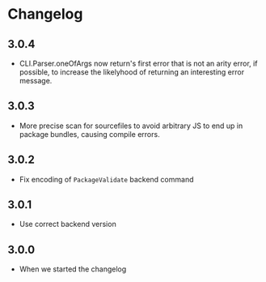 # Changelog


## 3.0.4

* CLI.Parser.oneOfArgs now return's first error that is not an arity error, if possible, to
increase the likelyhood of returning an interesting error message.

## 3.0.3

* More precise scan for sourcefiles to avoid arbitrary JS to end up in package bundles, causing
compile errors.

## 3.0.2

* Fix encoding of `PackageValidate` backend command

## 3.0.1

* Use correct backend version

## 3.0.0

* When we started the changelog

